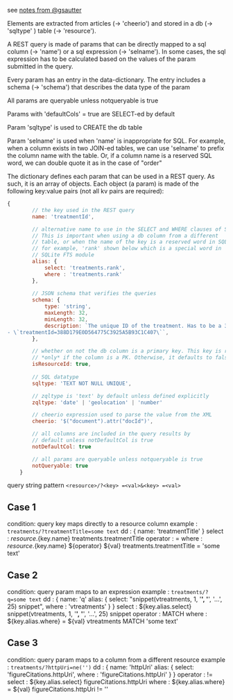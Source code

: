 see [notes from @gsautter](https://github.com/plazi/Plazi-Communications/issues/1044#issuecomment-661246289)


Elements are extracted from articles (-> 'cheerio')
and stored in a db (-> 'sqltype' ) table (-> 'resource').

A REST query is made of params that can be directly mapped to 
a sql column (-> 'name') or a sql expression (-> 'selname').
In some cases, the sql expression has to be calculated 
based on the values of the param submitted in the query.

Every param has an entry in the data-dictionary. The entry 
includes a schema (-> 'schema') that describes the data type 
of the param

All params are queryable unless notqueryable is true

Params with 'defaultCols' = true are SELECT-ed by default

Param 'sqltype' is used to CREATE the db table

Param 'selname' is used when 'name' is inappropriate for SQL. 
For example, when a column exists in two JOIN-ed tables, we 
can use 'selname' to prefix the column name with the table. Or,
if a column name is a reserved SQL word, we can double quote it 
as in the case of "order"

The dictionary defines each param that can be used in a REST query. As such, it is an array of objects. Each object (a param) is made of the following key:value pairs (not all kv pairs are required):

```js
{
        // the key used in the REST query
        name: 'treatmentId',

        // alternative name to use in the SELECT and WHERE clauses of SQL. 
        // This is important when using a db column from a different 
        // table, or when the name of the key is a reserved word in SQL
        // for example, 'rank' shown below which is a special word in 
        // SQLite FTS module
        alias: {
            select: 'treatments.rank',
            where : 'treatments.rank'
        },
        
        // JSON schema that verifies the queries
        schema: { 
            type: 'string', 
            maxLength: 32, 
            minLength: 32,
            description: `The unique ID of the treatment. Has to be a 32 character string:
- \`treatmentId=388D179E0D564775C3925A5B93C1C407\``,
        },

        // whether on not the db column is a primary key. This key is required
        // *only* if the column is a PK. Otherwise, it defaults to false.
        isResourceId: true,
        
        // SQL datatype
        sqltype: 'TEXT NOT NULL UNIQUE',

        // zqltype is 'text' by default unless defined explicitly
        zqltype: 'date' | 'geolocation' | 'number'

        // cheerio expression used to parse the value from the XML
        cheerio: '$("document").attr("docId")',

        // all columns are included in the query results by 
        // default unless notDefaultCol is true
        notDefaultCol: true

        // all params are queryable unless notqueryable is true
        notQueryable: true
    }
```

query string pattern
`<resource>/?<key> =<val>&<key> =<val>`

## Case 1

condition:  query key maps directly to a resource column
example  :  `treatments/?treatmentTitle=some text`
dd       :  {
                name: 'treatmentTitle'
            }
select   :  ${resource}.${key.name}
            treatments.treatmentTitle
operator :  =
where    :  ${resource}.${key.name} ${operator} ${val} 
            treatments.treatmentTitle = 'some text'

## Case 2

condition:  query param maps to an expression
example  :  `treatments/?q=some text`
dd       :  {
                name: 'q'
                alias: {
                    select: "snippet(vtreatments, 1, '<b>', '</b>', '…', 25) snippet",
                    where : 'vtreatments'
                }
            }
select   :  ${key.alias.select}
            snippet(vtreatments, 1, '<b>', '</b>', '…', 25) snippet
operator :  MATCH
where    :  ${key.alias.where} = ${val}
            vtreatments MATCH 'some text'

## Case 3

condition:  query param maps to a column from a different resource
example  :  `treatments/?httpUri=ne('')`
dd       :  {
                name: 'httpUri'
                alias: {
                    select: 'figureCitations.httpUri',
                    where : 'figureCitations.httpUri'
                }
            }
operator :  !=
select   :  ${key.alias.select}
            figureCitations.httpUri
where    :  ${key.alias.where} = ${val}
            figureCitations.httpUri != ''